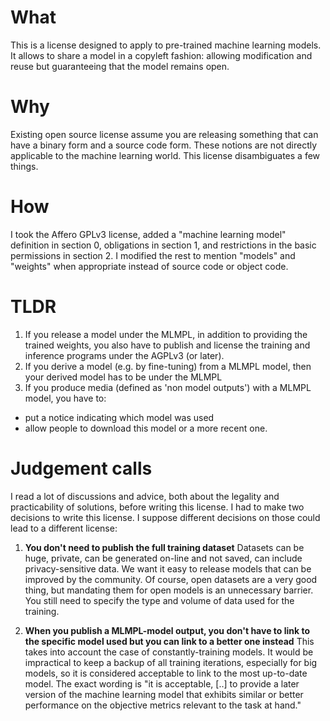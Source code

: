 What
====
This is a license designed to apply to pre-trained machine learning models. It allows to share a model in a copyleft fashion: allowing modification and reuse but guaranteeing that the model remains open.

Why
===
Existing open source license assume you are releasing something that can have a binary form and a source code form. These notions are not directly applicable to the machine learning world. This license disambiguates a few things.

How
===
I took the Affero GPLv3 license, added a "machine learning model" definition in section 0, obligations in section 1, and restrictions in the basic permissions in section 2. I modified the rest to mention "models" and "weights" when appropriate instead of source code or object code.

TLDR
====
1. If you release a model under the MLMPL, in addition to providing the trained weights, you also have to publish and license the training and inference programs under the AGPLv3 (or later).
2. If you derive a model (e.g. by fine-tuning) from a MLMPL model, then your derived model has to be under the MLMPL
3. If you produce media (defined as 'non model outputs') with a MLMPL model, you have to:
  - put a notice indicating which model was used
  - allow people to download this model or a more recent one.

Judgement calls
===============
I read a lot of discussions and advice, both about the legality and practicability of solutions, before writing this license. I had to make two decisions to write this license. I suppose different decisions on those could lead to a different license:

1. **You don't need to publish the full training dataset**
    Datasets can be huge, private, can be generated on-line and not saved, can include privacy-sensitive data. We want it easy to release models that can be improved by the community. Of course, open datasets are a very good thing, but mandating them for open models is an unnecessary barrier. You still need to specify the type and volume of data used for the training.

2. **When you publish a MLMPL-model output, you don't have to link to the specific model used but you can link to a better one instead**
  This takes into account the case of constantly-training models. It would be impractical to keep a backup of all training iterations, especially for big models, so it is considered acceptable to link to the most up-to-date model. The exact wording is "it is acceptable, [..] to provide a later version of the machine learning model that exhibits similar or better performance on the objective metrics relevant to the task at hand."
